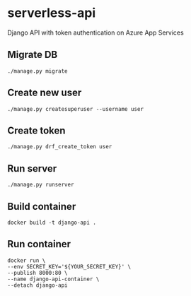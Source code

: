 # serverless-api
Django API with token authentication on Azure App Services

## Migrate DB
`./manage.py migrate`

## Create new user
`./manage.py createsuperuser --username user`

## Create token
`./manage.py drf_create_token user`

## Run server
`./manage.py runserver`

## Build container
`docker build -t django-api .`

## Run container
```
docker run \
--env SECRET_KEY='${YOUR_SECRET_KEY}' \
--publish 8000:80 \
--name django-api-container \
--detach django-api
```

